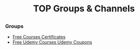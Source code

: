 <div align="center">

# TOP Groups & Channels
##
###
####
#####
  
</div>

### Groups
- [Free Courses Certificates](https://t.me/freecourseswithcertificates)
- [Free Udemy Courses Udemy Coupons](https://t.me/tutorialbar_udemy_coupons)


